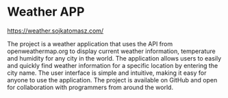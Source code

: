 # Weather APP

https://weather.sojkatomasz.com/

The project is a weather application that uses the API from openweathermap.org to display current weather information, temperature and humidity for any city in the world. The application allows users to easily and quickly find weather information for a specific location by entering the city name. The user interface is simple and intuitive, making it easy for anyone to use the application. The project is available on GitHub and open for collaboration with programmers from around the world.